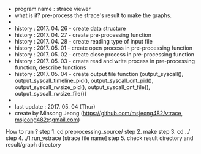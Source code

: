 *	program name : strace viewer
*	what is it? pre-process the strace's result to make the graphs.
*	 
*	history : 2017. 04. 26 - create data structure
*	history : 2017. 04. 27 - create pre-processing function
*	history : 2017. 04. 28 - create reading type of input file
*	history : 2017. 05. 01 - create open process in pre-processing function
*	history : 2017. 05. 02 - create close process in pre-processing function
*	history : 2017. 05. 03 - create read and write process in pre-processing function, describe functions
*	history : 2017. 05. 04 - create output file function (output_syscall(), output_syscall_timeline_pid(), output_syscall_cnt_pid(), output_syscall_rwsize_pid(), output_syscall_cnt_file(), output_syscall_rwsize_file())
*
*	last update : 2017. 05. 04 (Thur)
*	create by Minsong Jeong (https://github.com/msjeong482/vtrace, msjeong482@gmail.com)


How to run ?
 step 1. cd preprocessing_source/
 step 2. make
 step 3. cd ../
 step 4. ./1.run_vstrace [strace file name]
 step 5. check result directory and result/graph directory


